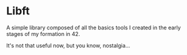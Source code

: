 # Libft

A simple library composed of all the basics tools I created in the early stages of my formation in 42.

It's not that useful now, but you know, nostalgia...
